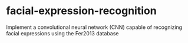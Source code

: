 # facial-expression-recognition
Implement a convolutional neural network (CNN) capable of recognizing facial expressions using the Fer2013 database
